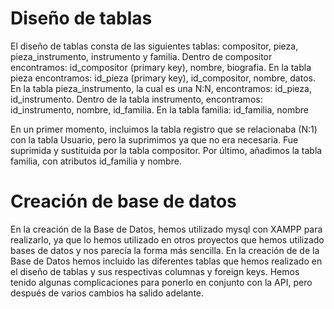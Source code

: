 # Diseño de tablas
El diseño de tablas consta de las siguientes tablas: compositor, pieza, pieza_instrumento, instrumento y familia.
Dentro de compositor encontramos: id_compositor (primary key), nombre, biografia.
En la tabla pieza encontramos: id_pieza (primary key), id_compositor, nombre, datos.
En la tabla pieza_instrumento, la cual es una N:N, encontramos: id_pieza, id_instrumento.
Dentro de la tabla instrumento, encontramos: id_instrumento, nombre, id_familia.
En la tabla familia: id_familia, nombre

En un primer momento, incluimos la tabla registro que se relacionaba (N:1) con la tabla Usuario, pero la suprimimos ya que no era necesaria. Fue suprimida y sustituida por la tabla compositor. Por último, añadimos la tabla familia, con atributos id_familia y nombre.

# Creación de base de datos
En la creación de la Base de Datos, hemos utilizado mysql con XAMPP para realizarlo, ya que lo hemos utilizado en otros proyectos que hemos utilizado bases de datos y nos parecía la forma más sencilla.
En la creación de de la Base de Datos hemos incluido las diferentes tablas que hemos realizado en el diseño de tablas y sus respectivas columnas y foreign keys.
Hemos tenido algunas complicaciones para ponerlo en conjunto con la API, pero después de varios cambios ha salido adelante.
